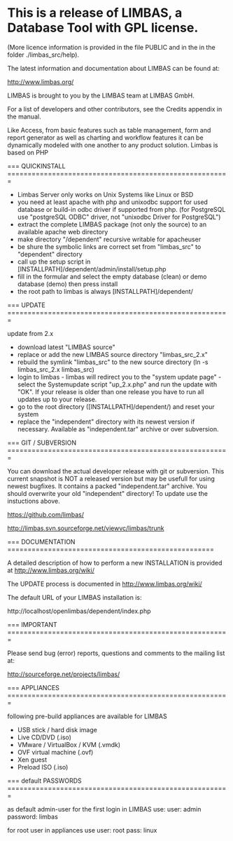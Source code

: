 This is a release of LIMBAS, a Database Tool with GPL license.
======

(More licence information is provided in the file PUBLIC and in the
in the folder ./limbas_src/help).

The latest information and documentation about LIMBAS can be found at:

http://www.limbas.org/

LIMBAS is brought to you by the LIMBAS team at LIMBAS GmbH.

For a list of developers and other contributors, see the Credits
appendix in the manual.

Like Access, from basic features such as table management, form and report generator as well as charting and workflow features it can be dynamically modeled with one another to any product solution. Limbas is based on PHP

=== QUICKINSTALL =======================================================

- Limbas Server only works on Unix Systems like Linux or BSD
- you need at least apache with php and unixodbc support for used database or build-in odbc driver if supported from php. (for PostgreSQL use "postgreSQL ODBC" driver, not "unixodbc Driver for PostgreSQL")
- extract the complete LIMBAS package (not only the source) to an available apache web directory
- make directory "/dependent" recursive writable for apacheuser
- be shure the symbolic links are correct set from "limbas_src" to "dependent" directory
- call up the setup script in [INSTALLPATH]/dependent/admin/install/setup.php
- fill in the formular and select the empty database (clean) or demo database (demo) then press install
- the root path to limbas is always [INSTALLPATH]/dependent/

=== UPDATE =======================================================

update from 2.x
- download latest "LIMBAS source"
- replace or add the new LIMBAS source directory "limbas_src_2.x"
- rebuild the symlink "limbas_src" to the new source directory (ln -s limbas_src_2.x limbas_src)
- login to limbas - limbas will redirect you to the "system update page" - select the Systemupdate script "up_2.x.php" and run the update with "OK". If your release is older than one release you have to run all updates up to your release.
- go to the root directory ([INSTALLPATH]/dependent/) and reset your system
- replace the "independent" directory with its newest version if necessary. Available as "independent.tar" archive or over subversion.

=== GIT / SUBVERSION =======================================================

You can download the actual developer release with git or subversion. This current snapshot is NOT a released version but may be usefull for using newest bugfixes.
It contains a packed "independent.tar" archive. You should overwrite your old "independent" directory!
To update use the instuctions above.

https://github.com/limbas/

http://limbas.svn.sourceforge.net/viewvc/limbas/trunk

=== DOCUMENTATION ===================================================

A detailed description of how to perform a new INSTALLATION is
provided at
http://www.limbas.org/wiki/

The UPDATE process is documented in
http://www.limbas.org/wiki/

The default URL of your LIMBAS installation is:

http://localhost/openlimbas/dependent/index.php


=== IMPORTANT =======================================================

Please send bug (error) reports, questions and comments to the
mailing list at:

http://sourceforge.net/projects/limbas/

=== APPLIANCES =======================================================

 following pre-build appliances are available for LIMBAS

 - USB stick / hard disk image
 - Live CD/DVD (.iso)
 - VMware / VirtualBox / KVM (.vmdk)
 - OVF virtual machine (.ovf)
 - Xen guest
 - Preload ISO (.iso)


 === default PASSWORDS =======================================================

 as default admin-user for the first login in LIMBAS use:
 user: admin
 password: limbas

 for root user in appliances use
 user: root
 pass: linux

